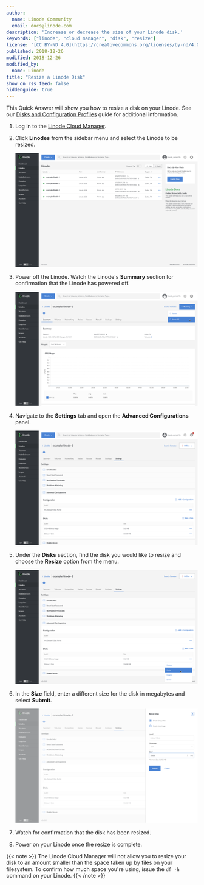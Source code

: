 ```yaml
---
author:
  name: Linode Community
  email: docs@linode.com
description: 'Increase or decrease the size of your Linode disk.'
keywords: ["linode", "cloud manager", "disk", "resize"]
license: '[CC BY-ND 4.0](https://creativecommons.org/licenses/by-nd/4.0)'
published: 2018-12-26
modified: 2018-12-26
modified_by:
  name: Linode
title: "Resize a Linode Disk"
show_on_rss_feed: false
hiddenguide: true
---
```

This Quick Answer will show you how to resize a disk on your Linode. See our [Disks and Configuration Profiles](/docs/platform/disk-images/disk-images-and-configuration-profiles/) guide for additional information.

1. Log in to the [Linode Cloud Manager](https://cloud.linode.com/).
1. Click **Linodes** from the sidebar menu and select the Linode to be resized.

    ![List of Linodes](linodes-list.png "List of all your Linodes")

1. Power off the Linode. Watch the Linode's **Summary** section for confirmation that the Linode has powered off.

    ![Power off Linode](power-off.png "Power off your Linode")
1. Navigate to the **Settings** tab and open the **Advanced Configurations** panel.

    ![Linode advanced configurations](advanced-configurations.png "Linode advanced configurations")
1. Under the **Disks** section, find the disk you would like to resize and choose the **Resize** option from the menu.

    ![Resize the Linode disk](resize-linode.png "Resize the Linode Disk")

1. In the **Size** field, enter a different size for the disk in megabytes and select **Submit**.

    ![Resize the Linode disk and submit](submit-linode-resize.png "Resize the Linode disk and submit")

1. Watch for confirmation that the disk has been resized.

1. Power on your Linode once the resize is complete.

{{< note >}}
The Linode Cloud Manager will not allow you to resize your disk to an amount smaller than the space taken up by files on your filesystem. To confirm how much space you're using, issue the `df -h` command on your Linode.
{{< /note >}}